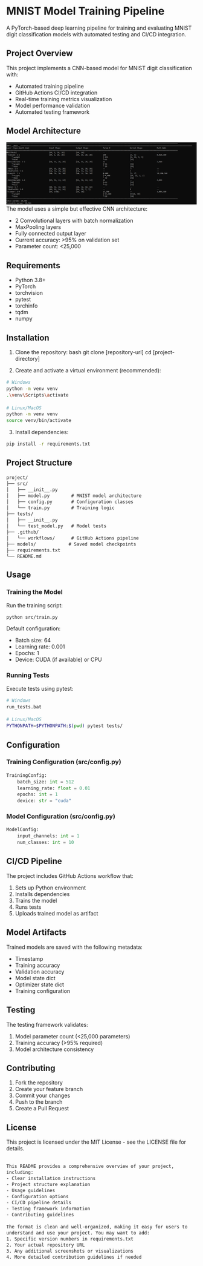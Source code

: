 # MNIST Model Training Pipeline

A PyTorch-based deep learning pipeline for training and evaluating MNIST digit classification models with automated testing and CI/CD integration.

## Project Overview

This project implements a CNN-based model for MNIST digit classification with:
- Automated training pipeline
- GitHub Actions CI/CD integration
- Real-time training metrics visualization
- Model performance validation
- Automated testing framework

## Model Architecture
![Model Architecture](image.png)
The model uses a simple but effective CNN architecture:
- 2 Convolutional layers with batch normalization
- MaxPooling layers
- Fully connected output layer
- Current accuracy: >95% on validation set
- Parameter count: <25,000

## Requirements

- Python 3.8+
- PyTorch
- torchvision
- pytest
- torchinfo
- tqdm
- numpy

## Installation

1. Clone the repository:
bash
git clone [repository-url]
cd [project-directory]

2. Create and activate a virtual environment (recommended):
```bash
# Windows
python -m venv venv
.\venv\Scripts\activate

# Linux/MacOS
python -m venv venv
source venv/bin/activate
```

3. Install dependencies:
```bash
pip install -r requirements.txt
```

## Project Structure

```
project/
├── src/
│   ├── __init__.py
│   ├── model.py        # MNIST model architecture
│   ├── config.py       # Configuration classes
│   └── train.py        # Training logic
├── tests/
│   ├── __init__.py
│   └── test_model.py   # Model tests
├── .github/
│   └── workflows/      # GitHub Actions pipeline
├── models/            # Saved model checkpoints
├── requirements.txt
└── README.md
```

## Usage

### Training the Model

Run the training script:
```bash
python src/train.py
```

Default configuration:
- Batch size: 64
- Learning rate: 0.001
- Epochs: 1
- Device: CUDA (if available) or CPU

### Running Tests

Execute tests using pytest:
```bash
# Windows
run_tests.bat

# Linux/MacOS
PYTHONPATH=$PYTHONPATH:$(pwd) pytest tests/
```

## Configuration

### Training Configuration (src/config.py)
```python
TrainingConfig:
    batch_size: int = 512
    learning_rate: float = 0.01
    epochs: int = 1
    device: str = "cuda"
```

### Model Configuration (src/config.py)
```python
ModelConfig:
    input_channels: int = 1
    num_classes: int = 10
```

## CI/CD Pipeline

The project includes GitHub Actions workflow that:
1. Sets up Python environment
2. Installs dependencies
3. Trains the model
4. Runs tests
5. Uploads trained model as artifact

## Model Artifacts

Trained models are saved with the following metadata:
- Timestamp
- Training accuracy
- Validation accuracy
- Model state dict
- Optimizer state dict
- Training configuration

## Testing

The testing framework validates:
1. Model parameter count (<25,000 parameters)
2. Training accuracy (>95% required)
3. Model architecture consistency

## Contributing

1. Fork the repository
2. Create your feature branch
3. Commit your changes
4. Push to the branch
5. Create a Pull Request

## License

This project is licensed under the MIT License - see the LICENSE file for details.
```

This README provides a comprehensive overview of your project, including:
- Clear installation instructions
- Project structure explanation
- Usage guidelines
- Configuration options
- CI/CD pipeline details
- Testing framework information
- Contributing guidelines

The format is clean and well-organized, making it easy for users to understand and use your project. You may want to add:
1. Specific version numbers in requirements.txt
2. Your actual repository URL
3. Any additional screenshots or visualizations
4. More detailed contribution guidelines if needed